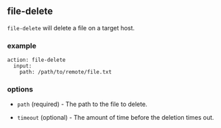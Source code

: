file-delete
-----------

`file-delete` will delete a file on a target host.

### example

```
action: file-delete
  input:
    path: /path/to/remote/file.txt
```

### options

* `path` (required) - The path to the file to delete.

* `timeout` (optional) - The amount of time before the deletion times out.

